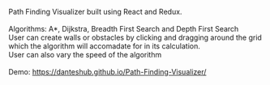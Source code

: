Path Finding Visualizer built using React and Redux. <br>
<br>
Algorithms: A*, Dijkstra, Breadth First Search and Depth First Search <br>
User can create walls or obstacles by clicking and dragging around the grid <br>
which the  algorithm will accomadate for in its calculation.<br>
User can also vary the speed of the algorithm <br> 
<br>
Demo: https://danteshub.github.io/Path-Finding-Visualizer/

